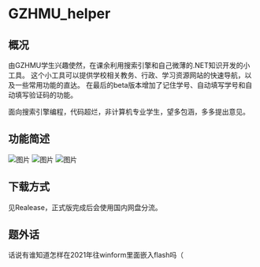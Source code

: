 # GZHMU_helper

## 概况
由GZHMU学生兴趣使然，在课余利用搜索引擎和自己微薄的.NET知识开发的小工具。
这个小工具可以提供学校相关教务、行政、学习资源网站的快速导航，以及一些常用功能的直达。
在最后的beta版本增加了记住学号、自动填写学号和自动填写验证码的功能。

面向搜索引擎编程，代码超烂，非计算机专业学生，望多包涵，多多提出意见。

## 功能简述
![图片](https://user-images.githubusercontent.com/84665734/119258653-337ecc80-bbfd-11eb-8bd0-228e0591edc0.png)
![图片](https://user-images.githubusercontent.com/84665734/119258665-3e396180-bbfd-11eb-94dd-5804fb6359cd.png)
![图片](https://user-images.githubusercontent.com/84665734/119258676-501b0480-bbfd-11eb-9c15-de8fb763bafc.png)

## 下载方式
见Realease，正式版完成后会使用国内网盘分流。

## 题外话
话说有谁知道怎样在2021年往winform里面嵌入flash吗（
